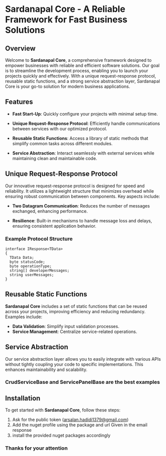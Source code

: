 # Sardanapal Core - A Reliable Framework for Fast Business Solutions

## Overview

Welcome to **Sardanapal Core**, a comprehensive framework designed to empower businesses with reliable and efficient software solutions. Our goal is to streamline the development process, enabling you to launch your projects quickly and effectively. With a unique request-response protocol, reusable static functions, and a strong service abstraction layer, Sardanapal Core is your go-to solution for modern business applications.

## Features

- **Fast Start-Up**: Quickly configure your projects with minimal setup time.
  
- **Unique Request-Response Protocol**: Efficiently handle communications between services with our optimized protocol.

- **Reusable Static Functions**: Access a library of static methods that simplify common tasks across different modules.

- **Service Abstraction**: Interact seamlessly with external services while maintaining clean and maintainable code.

## Unique Request-Response Protocol

Our innovative request-response protocol is designed for speed and reliability. It utilizes a lightweight structure that minimizes overhead while ensuring robust communication between components. Key aspects include:

- **Two Datagram Communication**: Reduces the number of messages exchanged, enhancing performance.

- **Resilience**: Built-in mechanisms to handle message loss and delays, ensuring consistent application behavior.

### Example Protocol Structure
```
interface IResponse<TData>
{
  TData Data;
  byte statusCode;
  byte operationType;
  string[] developerMessages;
  string userMessages;
}
```
## Reusable Static Functions

**Sardanapal Core** includes a set of static functions that can be reused across your projects, improving efficiency and reducing redundancy. Examples include:

- **Data Validation**: Simplify input validation processes.
- **Service Management**: Centralize service-related operations.
 
## Service Abstraction

Our service abstraction layer allows you to easily integrate with various APIs without tightly coupling your code to specific implementations. This enhances maintainability and scalability.
### CrudServiceBase and ServicePanelBase are the best examples
## Installation
To get started with **Sardanapal Core**, follow these steps:
1. Ask for the public token (arsalan.hadidi1379@gmail.com)
2. Add the nuget profile using the package and url Given in the email response
3. install the provided nuget packages accordingly

### Thanks for your attention

